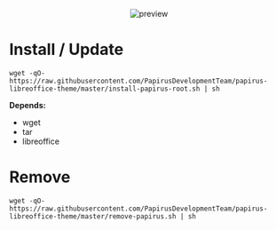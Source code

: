 <p align="center">
  <img src="https://raw.githubusercontent.com/PapirusDevelopmentTeam/papirus-libreoffice-theme/master/preview.png" alt="preview"/>
</p>

# Install / Update
```
wget -qO- https://raw.githubusercontent.com/PapirusDevelopmentTeam/papirus-libreoffice-theme/master/install-papirus-root.sh | sh
```
**Depends:**
- wget
- tar
- libreoffice

# Remove
```
wget -qO- https://raw.githubusercontent.com/PapirusDevelopmentTeam/papirus-libreoffice-theme/master/remove-papirus.sh | sh
```
